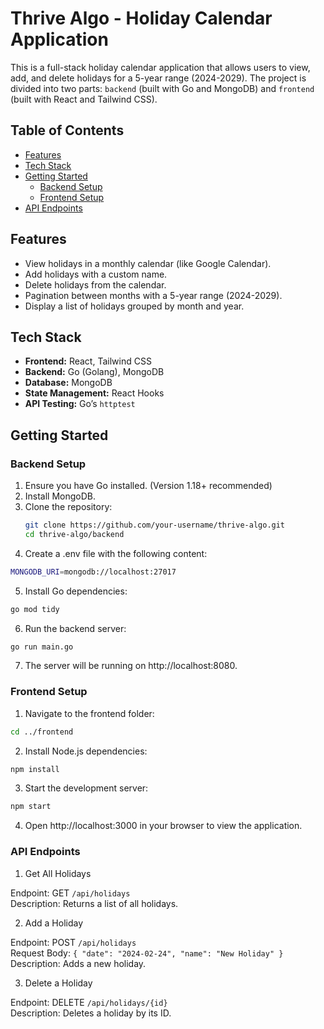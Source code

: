 # Thrive Algo - Holiday Calendar Application

This is a full-stack holiday calendar application that allows users to view, add, and delete holidays for a 5-year range (2024-2029). The project is divided into two parts: `backend` (built with Go and MongoDB) and `frontend` (built with React and Tailwind CSS).

## Table of Contents
- [Features](#features)
- [Tech Stack](#tech-stack)
- [Getting Started](#getting-started)
  - [Backend Setup](#backend-setup)
  - [Frontend Setup](#frontend-setup)
- [API Endpoints](#api-endpoints)

## Features
- View holidays in a monthly calendar (like Google Calendar).
- Add holidays with a custom name.
- Delete holidays from the calendar.
- Pagination between months with a 5-year range (2024-2029).
- Display a list of holidays grouped by month and year.

## Tech Stack
- **Frontend:** React, Tailwind CSS
- **Backend:** Go (Golang), MongoDB
- **Database:** MongoDB
- **State Management:** React Hooks
- **API Testing:** Go’s `httptest`

## Getting Started

### Backend Setup
1. Ensure you have Go installed. (Version 1.18+ recommended)
2. Install MongoDB.
3. Clone the repository:
   ```bash
   git clone https://github.com/your-username/thrive-algo.git
   cd thrive-algo/backend
4. Create a .env file with the following content:
```bash
MONGODB_URI=mongodb://localhost:27017
```
5. Install Go dependencies:
```bash
go mod tidy
```
6. Run the backend server:
```bash
go run main.go
```
7. The server will be running on http://localhost:8080.

### Frontend Setup
1. Navigate to the frontend folder:
```bash
cd ../frontend
```
2. Install Node.js dependencies:
```bash
npm install
```
3. Start the development server:
```bash
npm start
```
4. Open http://localhost:3000 in your browser to view the application.


### API Endpoints

1. Get All Holidays

Endpoint: GET `/api/holidays`\
Description: Returns a list of all holidays.

2. Add a Holiday

Endpoint: POST `/api/holidays`\
Request Body:
`{
  "date": "2024-02-24",
  "name": "New Holiday"
}`\
Description: Adds a new holiday.

3. Delete a Holiday

Endpoint: DELETE `/api/holidays/{id}`\
Description: Deletes a holiday by its ID.